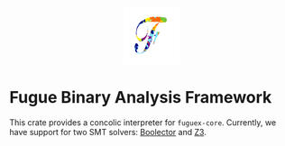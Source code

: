 <p align="center">
  <img alt="Fugue logo" src="https://raw.githubusercontent.com/fugue-re/fugue-core/master/data/fugue-logo-border-t.png" width="20%">
</p>

# Fugue Binary Analysis Framework

This crate provides a concolic interpreter for `fuguex-core`. Currently, we
have support for two SMT solvers: [Boolector] and [Z3].

[BAP]: https://github.com/BinaryAnalysisPlatform/bap/
[B2R2]: https://github.com/B2R2-org/B2R2
[Boolector]: https://github.com/fugue-re/fugue-concolic-solver-boolector
[Z3]: https://github.com/fugue-re/fugue-concolic-solver-z3
